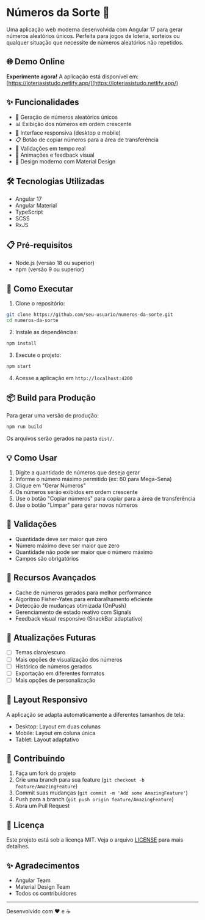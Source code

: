 # Números da Sorte 🎲

Uma aplicação web moderna desenvolvida com Angular 17 para gerar números aleatórios únicos. Perfeita para jogos de loteria, sorteios ou qualquer situação que necessite de números aleatórios não repetidos.

## 🌐 Demo Online

**Experimente agora!** A aplicação está disponível em:  
[https://loteriasistudo.netlify.app/](https://loteriasistudo.netlify.app/)

## ✨ Funcionalidades

- 🔢 Geração de números aleatórios únicos
- 📊 Exibição dos números em ordem crescente
- 📱 Interface responsiva (desktop e mobile)
- 📋 Botão de copiar números para a área de transferência
- 🎯 Validações em tempo real
- 💫 Animações e feedback visual
- 🎨 Design moderno com Material Design

## 🛠️ Tecnologias Utilizadas

- Angular 17
- Angular Material
- TypeScript
- SCSS
- RxJS

## 📋 Pré-requisitos

- Node.js (versão 18 ou superior)
- npm (versão 9 ou superior)

## 🚀 Como Executar

1. Clone o repositório:
```bash
git clone https://github.com/seu-usuario/numeros-da-sorte.git
cd numeros-da-sorte
```

2. Instale as dependências:
```bash
npm install
```

3. Execute o projeto:
```bash
npm start
```

4. Acesse a aplicação em `http://localhost:4200`

## 📦 Build para Produção

Para gerar uma versão de produção:

```bash
npm run build
```

Os arquivos serão gerados na pasta `dist/`.

## 💡 Como Usar

1. Digite a quantidade de números que deseja gerar
2. Informe o número máximo permitido (ex: 60 para Mega-Sena)
3. Clique em "Gerar Números"
4. Os números serão exibidos em ordem crescente
5. Use o botão "Copiar números" para copiar para a área de transferência
6. Use o botão "Limpar" para gerar novos números

## 🎯 Validações

- Quantidade deve ser maior que zero
- Número máximo deve ser maior que zero
- Quantidade não pode ser maior que o número máximo
- Campos são obrigatórios

## 🌟 Recursos Avançados

- Cache de números gerados para melhor performance
- Algoritmo Fisher-Yates para embaralhamento eficiente
- Detecção de mudanças otimizada (OnPush)
- Gerenciamento de estado reativo com Signals
- Feedback visual responsivo (SnackBar adaptativo)

## 🔄 Atualizações Futuras

- [ ] Temas claro/escuro
- [ ] Mais opções de visualização dos números
- [ ] Histórico de números gerados
- [ ] Exportação em diferentes formatos
- [ ] Mais opções de personalização

## 📱 Layout Responsivo

A aplicação se adapta automaticamente a diferentes tamanhos de tela:

- Desktop: Layout em duas colunas
- Mobile: Layout em coluna única
- Tablet: Layout adaptativo

## 🤝 Contribuindo

1. Faça um fork do projeto
2. Crie uma branch para sua feature (`git checkout -b feature/AmazingFeature`)
3. Commit suas mudanças (`git commit -m 'Add some AmazingFeature'`)
4. Push para a branch (`git push origin feature/AmazingFeature`)
5. Abra um Pull Request

## 📄 Licença

Este projeto está sob a licença MIT. Veja o arquivo [LICENSE](LICENSE) para mais detalhes.

## ✨ Agradecimentos

- Angular Team
- Material Design Team
- Todos os contribuidores

---

Desenvolvido com ❤️ e ☕

